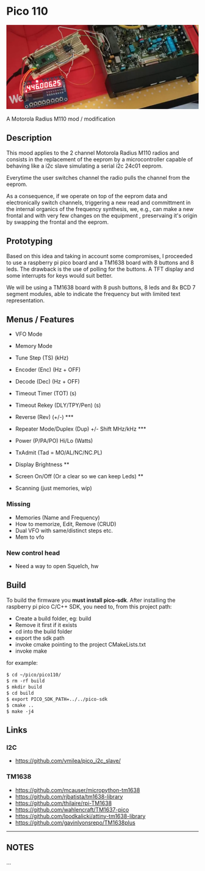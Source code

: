 # Pico 110 

![pico110](images/pico110.png "Pico110 prototype 1")

A Motorola Radius M110 mod / modification

## Description

This mood applies to the 2 channel Motorola Radius M110 radios and consists in 
the replacement of the eeprom by a microcontroller capable of behaving like a i2c
slave simulating a serial i2c 24c01 eeprom. 

Everytime the user switches channel the radio pulls the channel from the eeprom.

As a consequence, if we operate on top of the eeprom data and electronically switch
channels, triggering a new read and committment in the internal organics of the frequency
synthesis, we, e.g., can make a new frontal and with very few changes on the equipment
, preservaing it's origin by swapping the frontal and the eeprom.


## Prototyping

Based on this idea and taking in account some compromises, I proceeded to use a raspberry
pi pico board and a TM1638 board with 8 buttons and 8 leds. The drawback is the use of polling
for the buttons. A TFT display and some interrupts for keys would suit better.

We will be using a TM1638 board with 8 push buttons, 8 leds and 8x BCD 7 segment
modules, able to indicate the frequency but with limited text representation.

## Menus / Features

- VFO Mode
- Memory Mode
- Tune Step (TS) (kHz)
- Encoder (Enc) (Hz + OFF)
- Decode (Dec) (Hz + OFF)
- Timeout Timer (TOT) (s)
- Timeout Rekey (DLY/TPY/Pen) (s)
- Reverse (Rev) (+/-) ***
- Repeater Mode/Duplex (Dup) +/- Shift MHz/kHz ***
- Power (P/PA/PO) Hi/Lo (Watts)
- TxAdmit (Tad = MO/AL/NC/NC.PL)

- Display Brightness **
- Screen On/Off (Or a clear so we can keep Leds) ** 
- Scanning (just memories, wip)

### Missing

- Memories (Name and Frequency)
- How to memorize, Edit, Remove (CRUD)
- Dual VFO with same/distinct steps etc.
- Mem to vfo

### New control head

- Need a way to open Squelch, hw

## Build

To build the firmware you **must install pico-sdk**. After installing the raspberry
pi pico C/C++ SDK, you need to, from this project path:

- Create a build folder, eg: build
- Remove it first if it exists
- cd into the build folder
- export the sdk path 
- invoke cmake pointing to the project CMakeLists.txt
- invoke make

for example:

```
$ cd ~/pico/pico110/
$ rm -rf build
$ mkdir build
$ cd build
$ export PICO_SDK_PATH=../../pico-sdk
$ cmake ..
$ make -j4
```

## Links

### I2C

- https://github.com/vmilea/pico_i2c_slave/

### TM1638

- https://github.com/mcauser/micropython-tm1638
- https://github.com/rjbatista/tm1638-library
- https://github.com/thilaire/rpi-TM1638
- https://github.com/wahlencraft/TM1637-pico
- https://github.com/lpodkalicki/attiny-tm1638-library
- https://github.com/gavinlyonsrepo/TM1638plus


---

## NOTES

...
